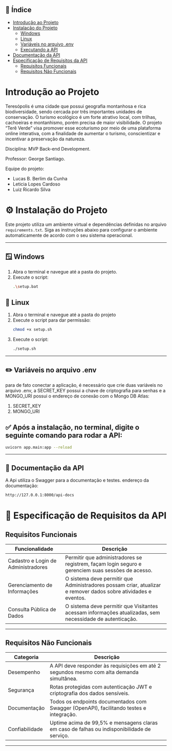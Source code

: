 ## 📑 Índice

- [Introdução ao Projeto](#introdução-ao-projeto)
- [Instalação do Projeto](#instalação-do-projeto)
  - [Windows](#windows)
  - [Linux](#linux)
  - [Variáveis no arquivo .env](#variáveis-no-arquivo-env)
  - [Executando a API](#após-a-instalação-no-terminal-digite-o-seguinte-comando-para-rodar-a-api)
- [Documentação da API](#documentação-da-api)
- [Especificação de Requisitos da API](#especificação-de-requisitos-da-api)
  - [Requisitos Funcionais](#requisitos-funcionais)
  - [Requisitos Não Funcionais](#requisitos-não-funcionais)




# Introdução ao Projeto

Teresópolis é uma cidade que possui geografia montanhosa e rica biodiversidade, sendo cercada por três importantes unidades de conservação. O turismo ecológico é um forte atrativo local, com trilhas, cachoeiras e montanhismo, porém precisa de maior visibilidade. O projeto “Terê Verde” visa promover esse ecoturismo por meio de uma plataforma online interativa, com a finalidade de aumentar o turismo, conscientizar e incentivar a preservação da natureza.

Disciplina: MVP Back-end Development.

Professor: George Santiago.

Equipe do projeto:
   - Lucas B. Berlim da Cunha
   - Leticia Lopes Cardoso
   - Luiz Ricardo Silva

# ⚙️ Instalação do Projeto

Este projeto utiliza um ambiente virtual e dependências definidas no arquivo `requirements.txt`. Siga as instruções abaixo para configurar o ambiente automaticamente de acordo com o seu sistema operacional.

---

## 🪟 Windows

1. Abra o terminal e navegue até a pasta do projeto.
2. Execute o script:
   ```bash
   .\setup.bat

## 🐧 Linux

1. Abra o terminal e navegue até a pasta do projeto
2. Execute o script para dar permissão:
   ```bash
   chmod +x setup.sh
3. Execute o script:
   ```bash
   ./setup.sh

---

## ✏️ Variáveis no arquivo .env

para de fato conectar a aplicação, é necessário que crie duas variáveis no arquivo .env, a SECRET_KEY possui a chave de criptografia para senhas e a MONGO_URI possui o endereço de conexão com o Mongo DB Atlas:
1. SECRET_KEY
2. MONGO_URI

## ✅ Após a instalação, no terminal, digite o seguinte comando para rodar a API:
   ```bash
   uvicorn app.main:app --reload
   ```

---

## 📖 Documentação da API

A Api utiliza o Swagger para a documentação e testes.
endereço da documentação: 
   ```bash
   http://127.0.0.1:8000/api-docs
   ```

# 📘 Especificação de Requisitos da API

## Requisitos Funcionais

|Funcionalidade | Descrição |
|----------------|-----------|
| Cadastro e Login de Administradores | Permitir que administradores se registrem, façam login seguro e gerenciem suas sessões de acesso. |
| Gerenciamento de Informações | O sistema deve permitir que Administradores possam criar, atualizar e remover dados sobre atividades e eventos. |
| Consulta Pública de Dados | O sistema deve permitir que Visitantes acessam informações atualizadas, sem necessidade de autenticação. |

---

## Requisitos Não Funcionais

| Categoria | Descrição |
|-----------|-----------|
| Desempenho | A API deve responder às requisições em até 2 segundos mesmo com alta demanda simultânea. |
| Segurança | Rotas protegidas com autenticação JWT e criptografia dos dados sensíveis. |
| Documentação | Todos os endpoints documentados com Swagger (OpenAPI), facilitando testes e integração. |
| Confiabilidade | Uptime acima de 99,5% e mensagens claras em caso de falhas ou indisponibilidade de serviço. |

---

